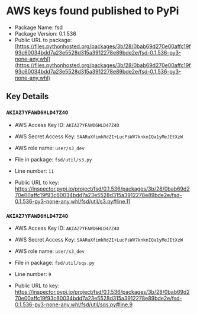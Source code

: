 # AWS keys found published to PyPi

* Package Name: fsd
* Package Version: 0.1.536
* Public URL to package: [https://files.pythonhosted.org/packages/3b/28/0bab69d270e00affc19f93c60034bdd7a23e5528d315a3912278e89bde2e/fsd-0.1.536-py3-none-any.whl](https://files.pythonhosted.org/packages/3b/28/0bab69d270e00affc19f93c60034bdd7a23e5528d315a3912278e89bde2e/fsd-0.1.536-py3-none-any.whl)

## Key Details

### `AKIAZ7YFAWD6HLD47Z4O`

* AWS Access Key ID: `AKIAZ7YFAWD6HLD47Z4O`
* AWS Secret Access Key: `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` 
* AWS role name: `user/s3_dev`
* File in package: `fsd/util/s3.py`
* Line number: `11`

* Public URL to key: https://inspector.pypi.io/project/fsd/0.1.536/packages/3b/28/0bab69d270e00affc19f93c60034bdd7a23e5528d315a3912278e89bde2e/fsd-0.1.536-py3-none-any.whl/fsd/util/s3.py#line.11



### `AKIAZ7YFAWD6HLD47Z4O`

* AWS Access Key ID: `AKIAZ7YFAWD6HLD47Z4O`
* AWS Secret Access Key: `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` 
* AWS role name: `user/s3_dev`
* File in package: `fsd/util/sqs.py`
* Line number: `9`

* Public URL to key: https://inspector.pypi.io/project/fsd/0.1.536/packages/3b/28/0bab69d270e00affc19f93c60034bdd7a23e5528d315a3912278e89bde2e/fsd-0.1.536-py3-none-any.whl/fsd/util/sqs.py#line.9


